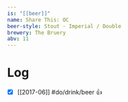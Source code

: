 ```yaml
---
is: "[[beer]]"
name: Share This: OC
beer-style: Stout - Imperial / Double
brewery: The Bruery
abv: 11
---
```

# Log
- [x] [[2017-06]] #do/drink/beer 👍
